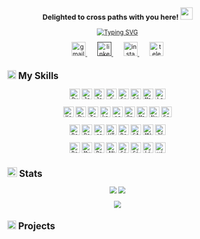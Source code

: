 <h3 align='center'>
    Delighted to cross paths with you here! <img src='https://media.giphy.com/media/v1.Y2lkPTc5MGI3NjExNGExNzhmMGNkOWZlZWZjN2ZlNWM2NjUxMmI4NGM0ZTdmMDJhZDgxOCZlcD12MV9pbnRlcm5hbF9naWZzX2dpZklkJmN0PXM/NFGhfDRVAml9khfvzP/giphy.gif' width='28'>
</h3>

<p align='center'> 
  <a href='https://git.io/typing-svg'><img src='https://readme-typing-svg.demolab.com?    font=Fira+Code&pause=1000&color=41b883&center=true&vCenter=true&width=435&lines=Computer+Engineering+student+at+IUST;Passionate+about+AI+and+its+marvels;Avid+learner+and+explorer' alt='Typing SVG' /></a>
</p>

<!-- Social media section -->
<p align='center'>
  <a href='mailto:elnazrezaee80@gmail.com' title='Gmail'>
    <img width='32' height='32' src='https://img.icons8.com/glyph-neue/64/41b883/gmail.png' alt='gmail'/>
  </a>
  &#8287;&#8287;&#8287;&#8287;&#8287;
  
  <a href='' title='LinkedIn'>
    <img width='32' height='32' src='https://img.icons8.com/ios-filled/50/41b883/linkedin.png' alt='linkedin'/>
  </a>
  &#8287;&#8287;&#8287;&#8287;&#8287;
  
  <a href='https://www.instagram.com/lelnazrezaeel/' title='Instagram'>
    <img width='32' height='32' src='https://img.icons8.com/ios-filled/50/41b883/instagram-new--v1.png' alt='instagram'/>
  </a>
  &#8287;&#8287;&#8287;&#8287;&#8287;
  
  <a href='https://t.me/lelnazrezaeel'>
    <img width='32' height='32' src='https://img.icons8.com/ios-filled/50/41b883/telegram.png' alt='telegram'/>
  </a>
</p>


## <img width='20' height='20' src='https://img.icons8.com/pastel-glyph/64/41b883/code--v1.png' alt='code--v1'/> My Skills
<p align='center'>
    <code><img title='Python' width='24px' height='24px' src='https://raw.githubusercontent.com/rahulbanerjee26/githubAboutMeGenerator/main/icons/python.svg'></code>
    <code><img title='Javascript' width='24px' height='24px'src='https://raw.githubusercontent.com/rahulbanerjee26/githubAboutMeGenerator/main/icons/javascript.svg'></code>
    <code><img title='Java' width='24px' height='24px' src='https://raw.githubusercontent.com/rahulbanerjee26/githubAboutMeGenerator/main/icons/java.svg'></code>
    <code><img title='C' width='24px' height='24px' src='https://raw.githubusercontent.com/rahulbanerjee26/githubAboutMeGenerator/main/icons/c.svg'></code>
    <code><img title='C++' width='24px' height='24px' src='https://raw.githubusercontent.com/rahulbanerjee26/githubAboutMeGenerator/main/icons/cpp.svg'></code>
    <code><img title='C#' width='24px' height='24px' src='https://raw.githubusercontent.com/rahulbanerjee26/githubAboutMeGenerator/main/icons/csharp.svg'></code>
    <code><img title='Matlab' width='24px' height='24px' src='https://raw.githubusercontent.com/rahulbanerjee26/githubAboutMeGenerator/main/icons/matlab.svg'></code>
    <code><img title='Latex' width='24px' height='24px' src='https://img.icons8.com/color/48/latex.png'></code>
</p>

<p align='center'>
    <code><img title='Keras' wwidth='24px' height='24px' src='https://upload.wikimedia.org/wikipedia/commons/a/ae/Keras_logo.svg'></code>
    <code><img title='PyTorch' width='24px' height='24px' src='https://raw.githubusercontent.com/rahulbanerjee26/githubAboutMeGenerator/main/icons/pytorch.svg'></code>
    <code><img title='Tensorflow' width='24px' height='24px' src='https://raw.githubusercontent.com/rahulbanerjee26/githubAboutMeGenerator/main/icons/tensorflow.svg'></code>
    <code><img title='kaggle' width='24px' height='24px' src='https://raw.githubusercontent.com/rahulbanerjee26/githubAboutMeGenerator/main/icons/kaggle.svg'></code>
    <code><img title='scikit-learn' width='24px' height='24px' src='https://raw.githubusercontent.com/rahulbanerjee26/githubAboutMeGenerator/main/icons/scikit.svg'></code>
    <code><img title='OpenCV' width='24px' height='24px' src='https://raw.githubusercontent.com/rahulbanerjee26/githubAboutMeGenerator/main/icons/opencv.svg'></code>
    <code><img title='Matplotlib' width='24px' height='24px' src='https://upload.wikimedia.org/wikipedia/commons/8/84/Matplotlib_icon.svg'></code>
    <code><img title='NumPy' width='24px' height='24px' src='https://img.icons8.com/color/48/numpy.png'/></code>
    <code><img title='Google Colab' width='24px' height='24px' src='https://img.icons8.com/color/48/google-colab.png'/></code>
</p>

<p align='center'>
    <code><img title='React' width='24px' height='24px' src='https://raw.githubusercontent.com/rahulbanerjee26/githubAboutMeGenerator/main/icons/reactjs.svg'></code>
    <code><img title='Bootstrap' width='24px' height='24px' src='https://raw.githubusercontent.com/rahulbanerjee26/githubAboutMeGenerator/main/icons/bootstrap.svg'></code>
    <code><img title='css' width='24px' height='24px' src='https://raw.githubusercontent.com/rahulbanerjee26/githubAboutMeGenerator/main/icons/css.svg'></code>
    <code><img title='HTML' width='24px' height='24px' src='https://raw.githubusercontent.com/rahulbanerjee26/githubAboutMeGenerator/main/icons/html.svg'></code>
    <code><img title='Redux' width='24px' height='24px' src='https://raw.githubusercontent.com/rahulbanerjee26/githubAboutMeGenerator/main/icons/redux.svg'></code>
    <code><img title='SASS' width='24px' height='24px' src='https://raw.githubusercontent.com/rahulbanerjee26/githubAboutMeGenerator/main/icons/sass.svg'></code>
    <code><img title='MUI' width='24' height='24' src='https://img.icons8.com/color/48/material-ui.png'/></code>
    <code><img title='JSON' width='24' height='24' src='https://img.icons8.com/stickers/100/json-download.png'/></code>
</p>

<p align='center'>
    <code><img title='Docker' width='24px' height='24px' src='https://raw.githubusercontent.com/rahulbanerjee26/githubAboutMeGenerator/main/icons/docker.svg'></code>
    <code><img title='MySQL' width='24px' height='24px' src='https://raw.githubusercontent.com/rahulbanerjee26/githubAboutMeGenerator/main/icons/mysql.svg'></code>
    <code><img title='Postman' width='24px' width='24px' src='https://raw.githubusercontent.com/rahulbanerjee26/githubAboutMeGenerator/main/icons/postman.svg'></code>
    <code><img title='ANTLR' width='24px' width='24px' src='https://www.svgrepo.com/show/373431/antlr.svg'></code>
    <code><img title='Git' width='24px' height='24px' src='https://raw.githubusercontent.com/rahulbanerjee26/githubAboutMeGenerator/main/icons/git.svg'></code>
    <code><img title='GitHub' width='24px' height='24px' src='https://raw.githubusercontent.com/rahulbanerjee26/githubAboutMeGenerator/main/icons/github.svg'></code>
    <code><img title='Linux' width='24px' height='24px' src='https://raw.githubusercontent.com/rahulbanerjee26/githubAboutMeGenerator/main/icons/linux.svg'></code>
    <code><img title='Visual Studio' width='24' height='24' src='https://img.icons8.com/color/48/visual-studio--v2.png' alt='visual-studio--v2'/></code>
</p>

## <img width="22" height="22" src="https://img.icons8.com/external-prettycons-solid-prettycons/60/41b883/external-graph-business-and-finance-prettycons-solid-prettycons-2.png" alt="external-graph-business-and-finance-prettycons-solid-prettycons-2"/> Stats
<p align=center>
    <img src="https://streak-stats.demolab.com?user=lelnazrezaeel&theme=vue-dark&hide_border=true&border_radius=10" />
    <img src="https://github-readme-stats.vercel.app/api?username=lelnazrezaeel&theme=vue-dark&hide_border=true&show_icons=true&border_radius=10"/>
</p>
<p align=center>
    <img src="https://github-readme-stats.vercel.app/api/top-langs/?username=lelnazrezaeel&hide=c%23,powershell,Mathematica,Ruby,Objective-C,Objective-C%2b%2b,Cuda&theme=vue-dark&hide_border=true&border_radius=10" />
</p>

## <img width="20" height="20" src="https://img.icons8.com/dotty/80/41b883/project-management.png" alt="project-management"/> Projects
